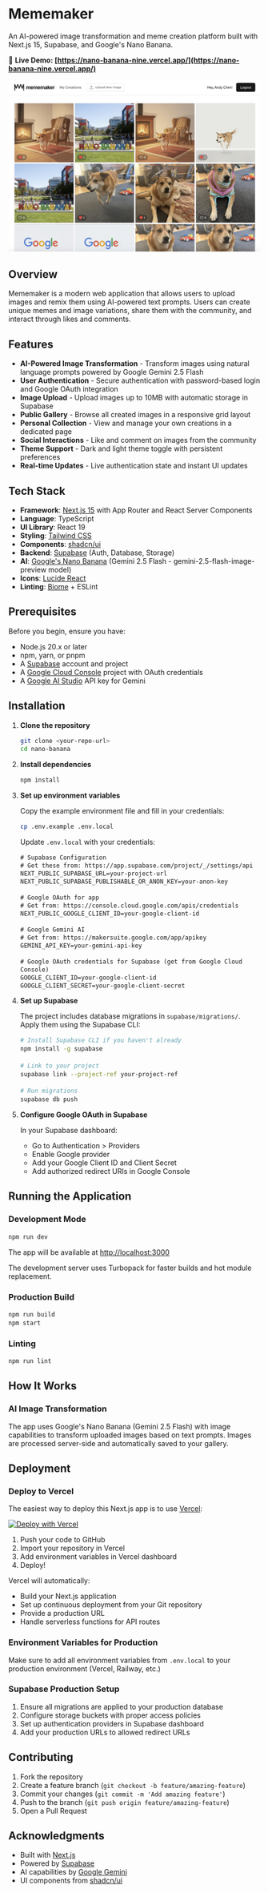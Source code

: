 # Mememaker

An AI-powered image transformation and meme creation platform built with Next.js 15, Supabase, and Google's Nano Banana.

🔗 **Live Demo: [https://nano-banana-nine.vercel.app/](https://nano-banana-nine.vercel.app/)**

![Mememaker Gallery](app/readme-image.png)

## Overview

Mememaker is a modern web application that allows users to upload images and remix them using AI-powered text prompts. Users can create unique memes and image variations, share them with the community, and interact through likes and comments.

## Features

- **AI-Powered Image Transformation** - Transform images using natural language prompts powered by Google Gemini 2.5 Flash
- **User Authentication** - Secure authentication with password-based login and Google OAuth integration
- **Image Upload** - Upload images up to 10MB with automatic storage in Supabase
- **Public Gallery** - Browse all created images in a responsive grid layout
- **Personal Collection** - View and manage your own creations in a dedicated page
- **Social Interactions** - Like and comment on images from the community
- **Theme Support** - Dark and light theme toggle with persistent preferences
- **Real-time Updates** - Live authentication state and instant UI updates

## Tech Stack

- **Framework**: [Next.js 15](https://nextjs.org/) with App Router and React Server Components
- **Language**: TypeScript
- **UI Library**: React 19
- **Styling**: [Tailwind CSS](https://tailwindcss.com/)
- **Components**: [shadcn/ui](https://ui.shadcn.com/)
- **Backend**: [Supabase](https://supabase.com/) (Auth, Database, Storage)
- **AI**: [Google's Nano Banana](https://ai.google.dev/) (Gemini 2.5 Flash - gemini-2.5-flash-image-preview model)
- **Icons**: [Lucide React](https://lucide.dev/)
- **Linting**: [Biome](https://biomejs.dev/) + ESLint

## Prerequisites

Before you begin, ensure you have:

- Node.js 20.x or later
- npm, yarn, or pnpm
- A [Supabase](https://supabase.com/) account and project
- A [Google Cloud Console](https://console.cloud.google.com/) project with OAuth credentials
- A [Google AI Studio](https://makersuite.google.com/app/apikey) API key for Gemini

## Installation

1. **Clone the repository**

   ```bash
   git clone <your-repo-url>
   cd nano-banana
   ```

2. **Install dependencies**

   ```bash
   npm install
   ```

3. **Set up environment variables**

   Copy the example environment file and fill in your credentials:

   ```bash
   cp .env.example .env.local
   ```

   Update `.env.local` with your credentials:

   ```env
   # Supabase Configuration
   # Get these from: https://app.supabase.com/project/_/settings/api
   NEXT_PUBLIC_SUPABASE_URL=your-project-url
   NEXT_PUBLIC_SUPABASE_PUBLISHABLE_OR_ANON_KEY=your-anon-key

   # Google OAuth for app
   # Get from: https://console.cloud.google.com/apis/credentials
   NEXT_PUBLIC_GOOGLE_CLIENT_ID=your-google-client-id

   # Google Gemini AI
   # Get from: https://makersuite.google.com/app/apikey
   GEMINI_API_KEY=your-gemini-api-key

   # Google OAuth credentials for Supabase (get from Google Cloud Console)
   GOOGLE_CLIENT_ID=your-google-client-id
   GOOGLE_CLIENT_SECRET=your-google-client-secret
   ```

4. **Set up Supabase**

   The project includes database migrations in `supabase/migrations/`. Apply them using the Supabase CLI:

   ```bash
   # Install Supabase CLI if you haven't already
   npm install -g supabase

   # Link to your project
   supabase link --project-ref your-project-ref

   # Run migrations
   supabase db push
   ```

5. **Configure Google OAuth in Supabase**

   In your Supabase dashboard:
   - Go to Authentication > Providers
   - Enable Google provider
   - Add your Google Client ID and Client Secret
   - Add authorized redirect URIs in Google Console

## Running the Application

### Development Mode

```bash
npm run dev
```

The app will be available at [http://localhost:3000](http://localhost:3000)

The development server uses Turbopack for faster builds and hot module replacement.

### Production Build

```bash
npm run build
npm start
```

### Linting

```bash
npm run lint
```

## How It Works

### AI Image Transformation

The app uses Google's Nano Banana (Gemini 2.5 Flash) with image capabilities to transform uploaded images based on text prompts. Images are processed server-side and automatically saved to your gallery.

## Deployment

### Deploy to Vercel

The easiest way to deploy this Next.js app is to use [Vercel](https://vercel.com):

[![Deploy with Vercel](https://vercel.com/button)](https://vercel.com/new)

1. Push your code to GitHub
2. Import your repository in Vercel
3. Add environment variables in Vercel dashboard
4. Deploy!

Vercel will automatically:
- Build your Next.js application
- Set up continuous deployment from your Git repository
- Provide a production URL
- Handle serverless functions for API routes

### Environment Variables for Production

Make sure to add all environment variables from `.env.local` to your production environment (Vercel, Railway, etc.)

### Supabase Production Setup

1. Ensure all migrations are applied to your production database
2. Configure storage buckets with proper access policies
3. Set up authentication providers in Supabase dashboard
4. Add your production URLs to allowed redirect URLs

## Contributing

1. Fork the repository
2. Create a feature branch (`git checkout -b feature/amazing-feature`)
3. Commit your changes (`git commit -m 'Add amazing feature'`)
4. Push to the branch (`git push origin feature/amazing-feature`)
5. Open a Pull Request

## Acknowledgments

- Built with [Next.js](https://nextjs.org/)
- Powered by [Supabase](https://supabase.com/)
- AI capabilities by [Google Gemini](https://ai.google.dev/)
- UI components from [shadcn/ui](https://ui.shadcn.com/)